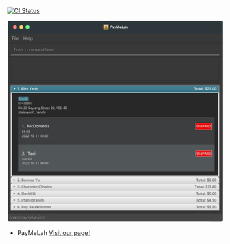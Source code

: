 [![CI Status](https://github.com/se-edu/addressbook-level3/workflows/Java%20CI/badge.svg)](https://github.com/se-edu/addressbook-level3/actions)

![Ui](docs/images/Ui.png)

* PayMeLah
[Visit our page!](https://AY2223S1-CS2103T-W13-3.github.io/tp)
